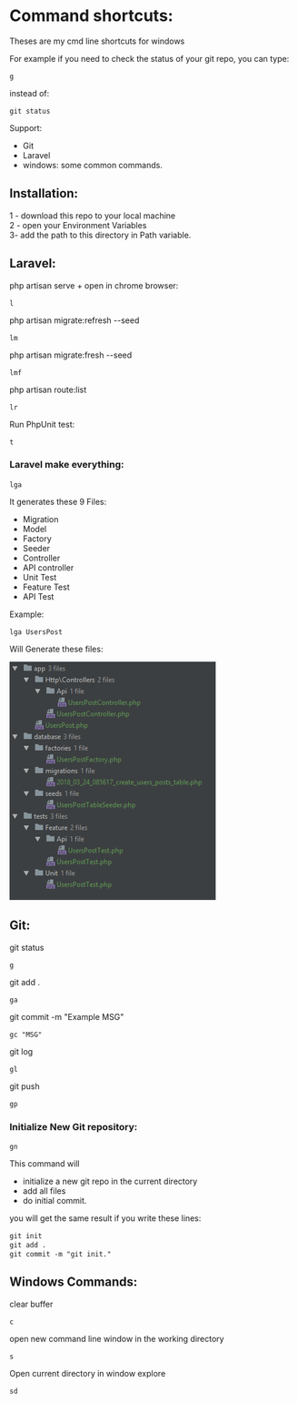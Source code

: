 # Command shortcuts:

Theses are my cmd line shortcuts for windows

For example if you need to check the status of your git repo, you can type:
```
g
```
instead of:
```
git status
```

Support:
- Git
- Laravel
- windows: some common commands.

## Installation:
1 - download this repo to your local machine    
2 - open your Environment Variables  
3- add the path to this directory in Path variable. 

## Laravel:

php artisan serve + open in chrome browser:
```
l
```
php artisan migrate:refresh --seed
```
lm 
```
php artisan migrate:fresh --seed
```
lmf
```
php artisan route:list
```
lr
```
Run PhpUnit test:
```
t
```

### Laravel make everything:
```
lga
```
It generates these 9 Files:
- Migration
- Model
- Factory
- Seeder
- Controller
- API controller
- Unit Test
- Feature Test
- API Test


Example:
```
lga UsersPost
```
Will Generate these files:

![image](images/lga.png)

## Git:
git status
```
g 
```
git add .
```
ga 
```
git commit -m "Example MSG"
```
gc "MSG" 
```
git log
```
gl 
```
git push
```
gp 
```

### Initialize New Git repository:
```
gn
```
This command will 
- initialize a new git repo in the current directory
- add all files
- do initial commit.

you will get the same result if you write these lines:
```
git init 
git add .
git commit -m "git init."
```

## Windows Commands:
clear buffer
```
c
```
open new command line window in the working directory
```
s 
```
Open current directory in window explore
```
sd
```
